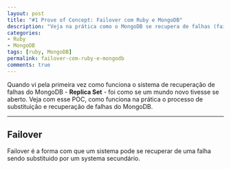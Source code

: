 ```yaml
---
layout: post
title: "#1 Prove of Concept: Failover com Ruby e MongoDB"
description: "Veja na prática como o MongoDB se recupera de falhas (failover)"
categories:
- Ruby
- MongoDB
tags: [ruby, MongoDB]
permalink: failover-com-ruby-e-mongodb
comments: true
---
```


Quando vi pela primeira vez como funciona o sistema de recuperação de falhas do
MongoDB - **Replica Set** - foi como se um mundo novo tivesse se aberto.
Veja com esse POC, como funciona na prática o processo de substituição e
recuperação de falhas do MongoDB.

___

## Failover

Failover é a forma com que um sistema pode se recuperar de uma falha sendo
substituido por um systema secundário.





